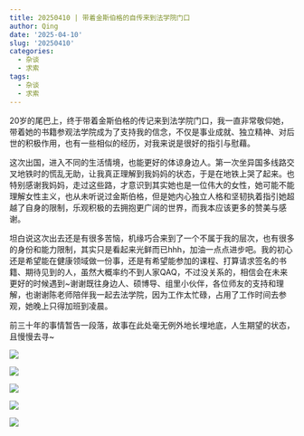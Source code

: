 ```yaml
---
title: 20250410 | 带着金斯伯格的自传来到法学院门口
author: Qing
date: '2025-04-10'
slug: '20250410'
categories:
  - 杂谈
  - 求索
tags:
  - 杂谈
  - 求索
---
```



20岁的尾巴上，终于带着金斯伯格的传记来到法学院门口，我一直非常敬仰她，带着她的书籍参观法学院成为了支持我的信念，不仅是事业成就、独立精神、对后世的积极作用，也有一些相似的经历，对我来说是很好的指引与慰藉。

这次出国，进入不同的生活情境，也能更好的体谅身边人。第一次坐异国多线路交叉地铁时的慌乱无助，让我真正理解到我妈妈的状态，于是在地铁上哭了起来。也特别感谢我妈妈，走过这些路，才意识到其实她也是一位伟大的女性，她可能不能理解女性主义，也从未听说过金斯伯格，但是她内心独立人格和坚韧执着指引她超越了自身的限制，乐观积极的去拥抱更广阔的世界，而我本应该更多的赞美与感谢。

坦白说这次出去还是有很多苦恼，机缘巧合来到了一个不属于我的层次，也有很多的身份和能力限制，其实只是看起来光鲜而已hhh，加油一点点进步吧。我的初心还是希望能在健康领域做一份事，还是有希望能参加的课程、打算请求签名的书籍、期待见到的人，虽然大概率约不到人家QAQ，不过没关系的，相信会在未来更好的时候遇到~谢谢既往身边人、硕博导、组里小伙伴，各位师友的支持和理解，也谢谢陈老师陪伴我一起去法学院，因为工作太忙碌，占用了工作时间去参观，她晚上只得加班到凌晨。

前三十年的事情暂告一段落，故事在此处毫无例外地长埋地底，人生期望的状态，且慢慢去寻~
<br>

![](images/1.jpg)
<br>



![](images/4.jpg)
<br>

![](images/3.jpg)
<br>

![](images/5.jpg)
<br>

![](images/6.jpg)